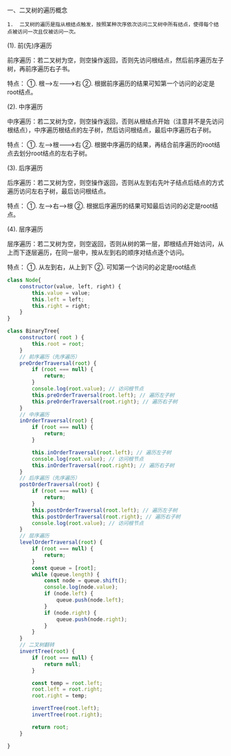 一、二叉树的遍历概念

    1.  二叉树的遍历是指从根结点触发，按照某种次序依次访问二叉树中所有结点，使得每个结点被访问一次且仅被访问一次。

(1). 前(先)序遍历

前序遍历：若二叉树为空，则空操作返回，否则先访问根结点，然后前序遍历左子树，再前序遍历右子书。

特点：
    ①. 根—–>左——->右
    ②. 根据前序遍历的结果可知第一个访问的必定是root结点。

(2). 中序遍历

中序遍历：若二叉树为空，则空操作返回，否则从根结点开始（注意并不是先访问根结点），中序遍历根结点的左子树，然后访问根结点，最后中序遍历右子树。

特点：
    ①. 左—–>根——->右
    ②. 根据中序遍历的结果，再结合前序遍历的root结点去划分root结点的左右子树。

(3). 后序遍历

后序遍历：若二叉树为空，则空操作返回，否则从左到右先叶子结点后结点的方式遍历访问左右子树，最后访问根结点。

特点：
    ①. 左——>右——>根
    ②. 根据后序遍历的结果可知最后访问的必定是root结点。

(4). 层序遍历

层序遍历：若二叉树为空，则空返回，否则从树的第一层，即根结点开始访问，从上而下逐层遍历，在同一层中，按从左到右的顺序对结点逐个访问。

特点：
    ①. 从左到右，从上到下
    ②. 可知第一个访问的必定是root结点

```javascript
class Node{
    constructor(value, left, right) {
        this.value = value;
        this.left = left;
        this.right = right;
    }
}

class BinaryTree{
    constructor( root ) {
        this.root = root;
    }
    // 前序遍历（先序遍历）
    preOrderTraversal(root) {
        if (root === null) {
            return;
        }
        console.log(root.value); // 访问根节点
        this.preOrderTraversal(root.left); // 遍历左子树
        this.preOrderTraversal(root.right); // 遍历右子树
    }
    // 中序遍历
    inOrderTraversal(root) {
        if (root === null) {
            return;
        }

        this.inOrderTraversal(root.left); // 遍历左子树
        console.log(root.value); // 访问根节点
        this.inOrderTraversal(root.right); // 遍历右子树
    }
    // 后序遍历（先序遍历）
    postOrderTraversal(root) {
        if (root === null) {
            return;
        }
        this.postOrderTraversal(root.left); // 遍历左子树
        this.postOrderTraversal(root.right); // 遍历右子树
        console.log(root.value); // 访问根节点
    }
    // 层序遍历 
    levelOrderTraversal(root) {
        if (root === null) {
            return;
        }
        const queue = [root];
        while (queue.length) {
            const node = queue.shift();
            console.log(node.value);
            if (node.left) {
                queue.push(node.left);
            }
            if (node.right) {
                queue.push(node.right);
            }
        }
    }
    // 二叉树翻转
    invertTree(root) {
        if (root === null) {
            return null;
        }

        const temp = root.left;
        root.left = root.right;
        root.right = temp;

        invertTree(root.left);
        invertTree(root.right);

        return root;
    }

}
```